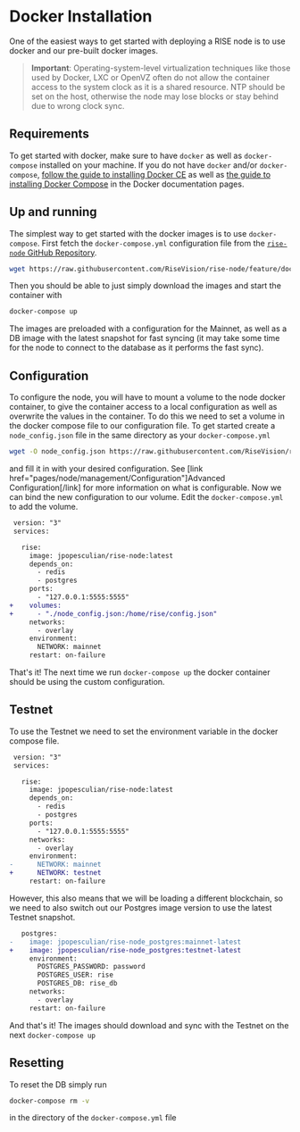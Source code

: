 # Docker Installation

One of the easiest ways to get started with deploying a RISE node is to use docker and
our pre-built docker images.

> **Important**: Operating-system-level virtualization techniques like those used by Docker, LXC or OpenVZ often do not allow the container access to the system clock as it is a shared resource. NTP should be set on the host, otherwise the node may lose blocks or stay behind due to wrong clock sync.

## Requirements

To get started with docker, make sure to have `docker` as well as `docker-compose` installed on your machine. If you do not have `docker` and/or `docker-compose`, [follow the guide to installing Docker CE](https://docs.docker.com/install/) as well as [the guide to installing Docker Compose](https://docs.docker.com/compose/install/) in the Docker documentation pages.

## Up and running

The simplest way to get started with the docker images is to use `docker-compose`. First fetch the `docker-compose.yml` configuration file from the [`rise-node` GitHub Repository](https://github.com/RiseVision/rise-node/blob/feature/docker/docker-compose.yml).

```bash
wget https://raw.githubusercontent.com/RiseVision/rise-node/feature/docker/docker-compose.yml
```

Then you should be able to just simply download the images and start the container with

```bash
docker-compose up
```

The images are preloaded with a configuration for the Mainnet, as well as a DB image with the latest snapshot for fast syncing (it may take some time for the node to connect to the database as it performs the fast sync).

## Configuration

To configure the node, you will have to mount a volume to the node docker container, to give the container access to a local configuration as well as overwrite the values in the container. To do this we need to set a volume in the docker compose file to our configuration file.  To get started create a `node_config.json` file in the same directory as your `docker-compose.yml`

```bash
wget -O node_config.json https://raw.githubusercontent.com/RiseVision/rise-node/feature/docker/docker/mainnet_config.json
```

and fill it in with your desired configuration. See [link href="pages/node/management/Configuration"]Advanced Configuration[/link] for more information on what is configurable. Now we can bind the new configuration to our volume. Edit the `docker-compose.yml` to add the volume.

```diff
 version: "3"
 services:

   rise:
     image: jpopesculian/rise-node:latest
     depends_on:
       - redis
       - postgres
     ports:
       - "127.0.0.1:5555:5555"
+    volumes:
+      - "./node_config.json:/home/rise/config.json"
     networks:
       - overlay
     environment:
       NETWORK: mainnet
     restart: on-failure
```

That's it! The next time we run `docker-compose up` the docker container should be using the custom configuration.

## Testnet

To use the Testnet we need to set the environment variable in the docker compose file.

```diff
 version: "3"
 services:

   rise:
     image: jpopesculian/rise-node:latest
     depends_on:
       - redis
       - postgres
     ports:
       - "127.0.0.1:5555:5555"
     networks:
       - overlay
     environment:
-      NETWORK: mainnet
+      NETWORK: testnet
     restart: on-failure
```

However, this also means that we will be loading a different blockchain, so we need to also switch out our Postgres image version to use the latest Testnet snapshot.

```diff
   postgres:
-    image: jpopesculian/rise-node_postgres:mainnet-latest
+    image: jpopesculian/rise-node_postgres:testnet-latest
     environment:
       POSTGRES_PASSWORD: password
       POSTGRES_USER: rise
       POSTGRES_DB: rise_db
     networks:
       - overlay
     restart: on-failure

```

And that's it! The images should download and sync with the Testnet on the next `docker-compose up`

## Resetting

To reset the DB simply run

```bash
docker-compose rm -v
```

in the directory of the `docker-compose.yml` file
